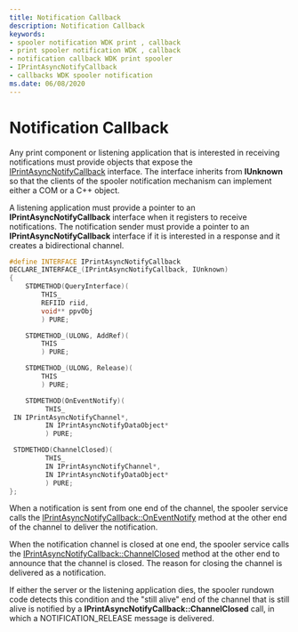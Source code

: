 ```yaml
---
title: Notification Callback
description: Notification Callback
keywords:
- spooler notification WDK print , callback
- print spooler notification WDK , callback
- notification callback WDK print spooler
- IPrintAsyncNotifyCallback
- callbacks WDK spooler notification
ms.date: 06/08/2020
---
```


# Notification Callback

Any print component or listening application that is interested in receiving notifications must provide objects that expose the [IPrintAsyncNotifyCallback](/windows/win32/api/prnasnot/nn-prnasnot-iprintasyncnotifycallback) interface. The interface inherits from **IUnknown** so that the clients of the spooler notification mechanism can implement either a COM or a C++ object.

A listening application must provide a pointer to an **IPrintAsyncNotifyCallback** interface when it registers to receive notifications. The notification sender must provide a pointer to an **IPrintAsyncNotifyCallback** interface if it is interested in a response and it creates a bidirectional channel.

```cpp
#define INTERFACE IPrintAsyncNotifyCallback
DECLARE_INTERFACE_(IPrintAsyncNotifyCallback, IUnknown)
{
    STDMETHOD(QueryInterface)(
        THIS_
        REFIID riid,
        void** ppvObj
        ) PURE;

    STDMETHOD_(ULONG, AddRef)(
        THIS
        ) PURE;

    STDMETHOD_(ULONG, Release)(
        THIS
        ) PURE;

    STDMETHOD(OnEventNotify)(
         THIS_
 IN IPrintAsyncNotifyChannel*,
         IN IPrintAsyncNotifyDataObject*
         ) PURE;

 STDMETHOD(ChannelClosed)(
         THIS_
         IN IPrintAsyncNotifyChannel*,
         IN IPrintAsyncNotifyDataObject*
         ) PURE;
};
```

When a notification is sent from one end of the channel, the spooler service calls the [IPrintAsyncNotifyCallback::OnEventNotify](/windows/win32/api/prnasnot/nf-prnasnot-iprintasyncnotifycallback-oneventnotify) method at the other end of the channel to deliver the notification.

When the notification channel is closed at one end, the spooler service calls the [IPrintAsyncNotifyCallback::ChannelClosed](/windows/win32/api/prnasnot/nf-prnasnot-iprintasyncnotifycallback-channelclosed) method at the other end to announce that the channel is closed. The reason for closing the channel is delivered as a notification.

If either the server or the listening application dies, the spooler rundown code detects this condition and the "still alive" end of the channel that is still alive is notified by a **IPrintAsyncNotifyCallback::ChannelClosed** call, in which a NOTIFICATION\_RELEASE message is delivered.
